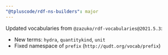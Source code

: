 ```yaml
---
"@tpluscode/rdf-ns-builders": major
---
```


Updated vocabularies from `@zazuko/rdf-vocabularies@2021.5.3`:

- New terms: `hydra`, `quantitykind`, `unit`
- Fixed namespace of `prefix` (`http://qudt.org/vocab/prefix`)
